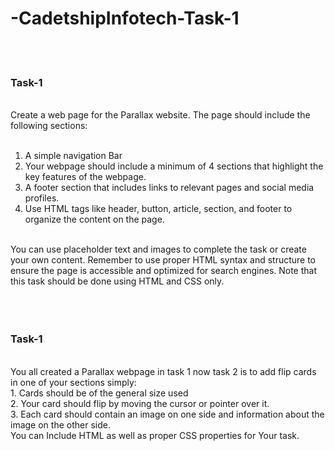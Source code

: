 # -CadetshipInfotech-Task-1
<br>
<br>
<h3> Task-1 </h3> 
<br>
Create a web page for the Parallax website. The page should include the following sections:<br><br>

1. A simple navigation Bar<br>
2. Your webpage should include a minimum of 4 sections that highlight the key features of the
webpage.<br>
3. A footer section that includes links to relevant pages and social media profiles.<br>
4. Use HTML tags like header, button, article, section, and footer to organize the content on
the page.<br><br>

You can use placeholder text and images to complete the task or create your own content.
Remember to use proper HTML syntax and structure to ensure the page is accessible and
optimized for search engines. Note that this task should be done using HTML and CSS only.
<br><br><br><br>
<h3> Task-1 </h3> 
<br>
You all created a Parallax webpage in task 1 now task 2 is to add flip cards in one
of your sections simply:
<br>
1. Cards should be of the general size used
<br>
2. Your card should flip by moving the cursor or pointer over it.
<br>
3. Each card should contain an image on one side and information about the
image on the other side.
<br>
You can Include HTML as well as proper CSS properties for Your task.
<br>
